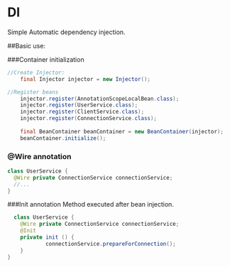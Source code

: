 # DI
Simple Automatic dependency injection.

##Basic use:

###Container initialization
```java
//Create Injector:
	final Injector injector = new Injector();

//Register beans
	injector.register(AnnotationScopeLocalBean.class);
	injector.register(UserService.class);
	injector.register(ClientService.class);
	injector.register(ConnectionService.class);
		
	final BeanContainer beanContainer = new BeanContainer(injector);
	beanContainer.initialize();

```
### @Wire annotation

``` java
class UserService {
  @Wire private ConnectionService connectionService;
  //...
}
```



###Init annotation
Method executed after bean injection. 
```java
  class UserService {
 	@Wire private ConnectionService connectionService;
  	@Init
  	private init () {
      		connectionService.prepareForConnection();
  	}
}
```		
